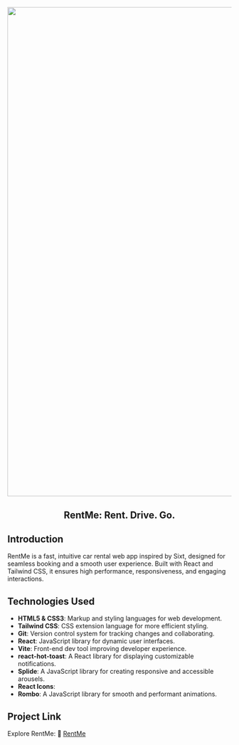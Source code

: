 <h1 align="center">
  <br>
  <img src="https://i.ibb.co/Hp9GbW2R/rentme-project.png" alt="RentMe" width="1100">
  <br>
</h1>

<h2 align="center">RentMe: Rent. Drive. Go.</h2> 

## Introduction
RentMe is a fast, intuitive car rental web app inspired by Sixt, designed for seamless booking and a smooth user experience. Built with React and Tailwind CSS, it ensures high performance, responsiveness, and engaging interactions.

## Technologies Used
- **HTML5 & CSS3**: Markup and styling languages for web development.
- **Tailwind CSS**: CSS extension language for more efficient styling.
- **Git**: Version control system for tracking changes and collaborating.
- **React**: JavaScript library for dynamic user interfaces.
- **Vite**: Front-end dev tool improving developer experience.
- **react-hot-toast**: A React library for displaying customizable notifications.
- **Splide**: A JavaScript library for creating responsive and accessible arousels.
- **React Icons**: 
- **Rombo**: A JavaScript library for smooth and performant animations.

## Project Link
Explore RentMe: :link: [RentMe](https://rentme-demo.vercel.app/)
